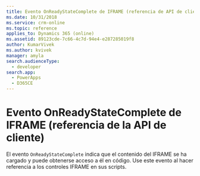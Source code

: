 ```yaml
---
title: Evento OnReadyStateComplete de IFRAME (referencia de API de cliente) en aplicaciones basadas en modelos | MicrosoftDocs
ms.date: 10/31/2018
ms.service: crm-online
ms.topic: reference
applies_to: Dynamics 365 (online)
ms.assetid: 89123cde-7c66-4c7d-94e4-e287285019f8
author: KumarVivek
ms.author: kvivek
manager: amyla
search.audienceType:
  - developer
search.app:
  - PowerApps
  - D365CE
---
```

# <a name="iframe-onreadystatecomplete-event-client-api-reference"></a>Evento OnReadyStateComplete de IFRAME (referencia de la API de cliente)



El evento `OnReadyStateComplete` indica que el contenido del IFRAME se ha cargado y puede obtenerse acceso a él en código. Use este evento al hacer referencia a los controles IFRAME en sus scripts. 



